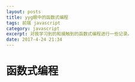 ```yaml
---
layout: posts
title: yyg眼中的函数式编程
tags: 前端 javascript
category: javascript
excerpt: 对我学习到的和接触到的函数式编程进行一些记录。
date: 2017-4-24 21:34
---
```


# 函数式编程